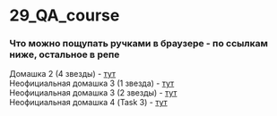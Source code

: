 # 29_QA_course

### Что можно пощупать ручками в браузере - по ссылкам ниже, остальное в репе

Домашка 2 (4 звезды) - [тут](https://olexasap.github.io/29_qa/hw_2/hw_4s.html)  
Неофициальная домашка 3 (1 звезда) - [тут](https://olexasap.github.io/29_qa/hw_3_unofficial/1s.html)  
Неофициальная домашка 3 (2 звезды) - [тут](https://olexasap.github.io/29_qa/hw_3_unofficial/2s.html)  
Неофициальная домашка 4 (Task 3) - [тут](https://olexasap.github.io/29_qa/hw_4/index.html)
